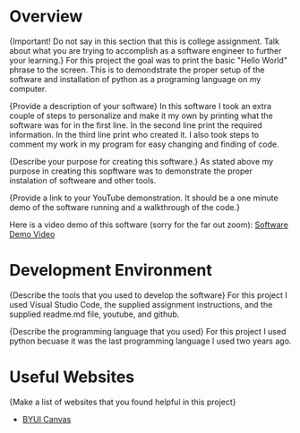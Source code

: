 # Overview

{Important!  Do not say in this section that this is college assignment.  Talk about what you are trying to accomplish as a software engineer to further your learning.}
For this project the goal was to print the basic "Hello World" phrase to the screen. This is to demondstrate the proper setup of the software and installation of python as a programing language on my computer.

{Provide a description of your software}
In this software I took an extra couple of steps to personalize and make it my own by printing what the software was for in the first line. In the second line print the required information. In the third line print who created it. I also took steps to comment my work in my program for easy changing and finding of code.

{Describe your purpose for creating this software.}
As stated above my purpose in creating this sopftware was to demonstrate the proper instalation of softweare and other tools.

{Provide a link to your YouTube demonstration.  It should be a one minute demo of the software running and a walkthrough of the code.}

Here is a video demo of this software (sorry for the far out zoom): [Software Demo Video](https://youtu.be/l9qCHno0iPk)

# Development Environment

{Describe the tools that you used to develop the software}
For this project I used Visual Studio Code, the supplied assignment instructions, and the supplied readme.md file, youtube, and github.

{Describe the programming language that you used}
For this project I used python becuase it was the last programming language I used two years ago.


# Useful Websites

{Make a list of websites that you found helpful in this project}
* [BYUI Canvas](https://byui.instructure.com/courses/278892/assignments/12222805)
